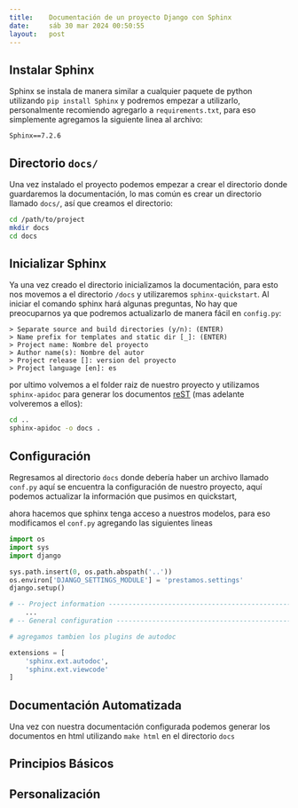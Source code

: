 ```yaml
---
title:    Documentación de un proyecto Django con Sphinx
date:     sáb 30 mar 2024 00:50:55
layout:   post
---
```


<!-- Primera entrada del nuevo blog finalmente decidi no tomarme tan -->
<!-- encerio todo lo relacionado con el diseño y gestion del contenido -->
<!-- antes de tener algo de interes que publicar. Ahora si vamos al asunto -->
<!-- este semestre finalmente empece a hacer mi servicio social profecional  -->
<!-- en la universidad. -->


## Instalar Sphinx 
Sphinx se instala de manera similar a cualquier paquete de python
utilizando `pip install Sphinx` y podremos empezar a utilizarlo,
personalmente recomiendo agregarlo a `requirements.txt`, para eso
simplemente agregamos la siguiente linea al archivo:

```
Sphinx==7.2.6
```


## Directorio `docs/`
Una vez instalado el proyecto podemos empezar a crear el directorio
donde guardaremos la documentación, lo mas común es crear un
directorio llamado `docs/`, así que creamos el directorio:

```sh
cd /path/to/project
mkdir docs
cd docs
```


## Inicializar Sphinx
Ya una vez creado el directorio inicializamos la documentación, para
esto nos movemos a el directorio `/docs` y utilizaremos
`sphinx-quickstart`. Al iniciar el comando sphinx hará algunas
preguntas, No hay que preocuparnos ya que podremos actualizarlo de
manera fácil en `config.py`: 

```
> Separate source and build directories (y/n): (ENTER)
> Name prefix for templates and static dir [_]: (ENTER)
> Project name: Nombre del proyecto
> Author name(s): Nombre del autor
> Project release []: version del proyecto
> Project language [en]: es 
```

por ultimo volvemos a el folder raiz de nuestro proyecto y utilizamos
`sphinx-apidoc` para generar los documentos
[reST](https://es.wikipedia.org/wiki/ReStructuredText) (mas adelante
volveremos a ellos): 

```sh
cd ..
sphinx-apidoc -o docs .
```

## Configuración
Regresamos al directorio `docs` donde debería haber un archivo llamado
`conf.py` aquí se encuentra la configuración de nuestro proyecto, aquí
podemos actualizar la información que pusimos en quickstart, 

ahora hacemos que sphinx tenga acceso a nuestros modelos, para eso
modificamos el `conf.py` agregando las siguientes lineas

```py
import os
import sys
import django

sys.path.insert(0, os.path.abspath('..'))
os.environ['DJANGO_SETTINGS_MODULE'] = 'prestamos.settings'
django.setup()

# -- Project information -----------------------------------------------------
    ...
# -- General configuration ---------------------------------------------------

# agregamos tambien los plugins de autodoc

extensions = [
    'sphinx.ext.autodoc',
    'sphinx.ext.viewcode'
]

```

## Documentación Automatizada
Una vez con nuestra documentación configurada podemos generar los
documentos en html utilizando `make html` en el directorio `docs`


## Principios Básicos

## Personalización


<!-- comentarios -->
<script src="https://utteranc.es/client.js"
        repo="Galindo-lab/galindo-lab"
        issue-term="pathname"
        theme="github-light"
        crossorigin="anonymous"
        async>
</script>
